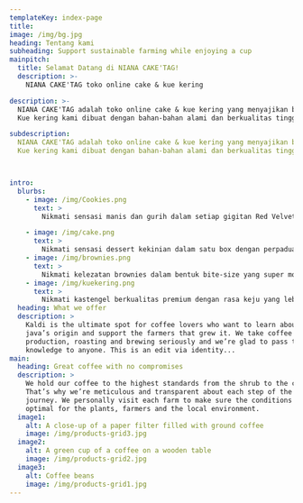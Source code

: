 ```yaml
---
templateKey: index-page
title: 
image: /img/bg.jpg
heading: Tentang kami
subheading: Support sustainable farming while enjoying a cup
mainpitch:
  title: Selamat Datang di NIANA CAKE'TAG!
  description: >-
    NIANA CAKE'TAG toko online cake & kue kering 

description: >-
  NIANA CAKE'TAG adalah toko online cake & kue kering yang menyajikan berbagai jenis cake & kue kering lezat juga berkualitas. Kami berkomitmen untuk menyediakan kue kering yang segar, enak, dan tampil menarik.
  Kue kering kami dibuat dengan bahan-bahan alami dan berkualitas tinggi, Kami memiliki berbagai jenis cake & kue kering, dari klasik hingga modern. Cake & kue kering kami dapat dikustomisasi sesuai dengan keinginan Anda. Jangan ragu untuk memesan cake & kue kering Anda sekarang juga! Kami siap melayani Anda dan memberikan cake & kue kering yang lezat dan memuaskan.

subdescription: 
  NIANA CAKE'TAG adalah toko online cake & kue kering yang menyajikan berbagai jenis cake & kue kering lezat juga berkualitas. Kami berkomitmen untuk menyediakan kue kering yang segar, enak, dan tampil menarik.
  Kue kering kami dibuat dengan bahan-bahan alami dan berkualitas tinggi, Kami memiliki berbagai jenis cake & kue kering, dari klasik hingga modern. Cake & kue kering kami dapat dikustomisasi sesuai dengan keinginan Anda. Jangan ragu untuk memesan cake & kue kering Anda sekarang juga! Kami siap melayani Anda dan memberikan cake & kue kering yang lezat dan memuaskan.



intro:
  blurbs:
    - image: /img/Cookies.png
      text: >
        Nikmati sensasi manis dan gurih dalam setiap gigitan Red Velvet Cookies kami! Dibuat dengan bahan berkualitas tinggi, cookies ini memiliki tekstur yang lembut di dalam dan renyah di luar, berpadu dengan cita rasa khas red velvet yang kaya dan sedikit cokelat.

    - image: /img/cake.png
      text: >
        Nikmati sensasi dessert kekinian dalam satu box dengan perpaduan layer cake, mousse, dan topping premium yang lembut serta lumer di mulut! Dibuat dari bahan berkualitas tanpa pengawet, Dessert Box kami siap memanjakan lidahmu dengan rasa manis yang pas dan tekstur yang creamy.
    - image: /img/brownies.png
      text: >
        Nikmati kelezatan brownies dalam bentuk bite-size yang super moist, fudgy, dan lumer di mulut! Dibuat dari cokelat premium dengan kombinasi rasa yang menggoda, Brownies Bite kami siap memanjakan lidahmu di setiap gigitan.
    - image: /img/kuekering.png
      text: >
        Nikmati kastengel berkualitas premium dengan rasa keju yang lebih kuat, tekstur renyah, dan aroma menggoda di setiap gigitannya! Dibuat dari bahan pilihan seperti keju edam dan cheddar asli, tanpa pengawet, serta diproses dengan resep spesial yang menghasilkan kastengel yang lumer di mulut dan super gurih.
  heading: What we offer
  description: >
    Kaldi is the ultimate spot for coffee lovers who want to learn about their
    java’s origin and support the farmers that grew it. We take coffee
    production, roasting and brewing seriously and we’re glad to pass that
    knowledge to anyone. This is an edit via identity...
main:
  heading: Great coffee with no compromises
  description: >
    We hold our coffee to the highest standards from the shrub to the cup.
    That’s why we’re meticulous and transparent about each step of the coffee’s
    journey. We personally visit each farm to make sure the conditions are
    optimal for the plants, farmers and the local environment.
  image1:
    alt: A close-up of a paper filter filled with ground coffee
    image: /img/products-grid3.jpg
  image2:
    alt: A green cup of a coffee on a wooden table
    image: /img/products-grid2.jpg
  image3:
    alt: Coffee beans
    image: /img/products-grid1.jpg
---
```

